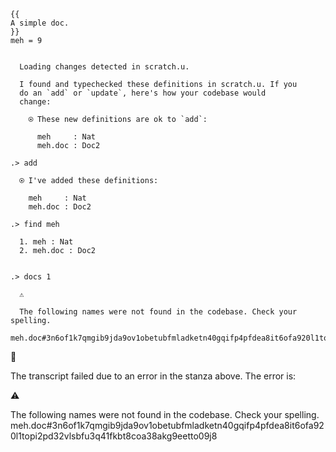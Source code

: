 ```unison
{{
A simple doc.
}}
meh = 9
```

```ucm

  Loading changes detected in scratch.u.

  I found and typechecked these definitions in scratch.u. If you
  do an `add` or `update`, here's how your codebase would
  change:
  
    ⍟ These new definitions are ok to `add`:
    
      meh     : Nat
      meh.doc : Doc2

```
```ucm
.> add

  ⍟ I've added these definitions:
  
    meh     : Nat
    meh.doc : Doc2

.> find meh

  1. meh : Nat
  2. meh.doc : Doc2
  

.> docs 1

  ⚠️
  
  The following names were not found in the codebase. Check your spelling.
    meh.doc#3n6of1k7qmgib9jda9ov1obetubfmladketn40gqifp4pfdea8it6ofa920l1topi2pd32vlsbfu3q41fkbt8coa38akg9eetto09j8

```



🛑

The transcript failed due to an error in the stanza above. The error is:


  ⚠️
  
  The following names were not found in the codebase. Check your spelling.
    meh.doc#3n6of1k7qmgib9jda9ov1obetubfmladketn40gqifp4pfdea8it6ofa920l1topi2pd32vlsbfu3q41fkbt8coa38akg9eetto09j8

